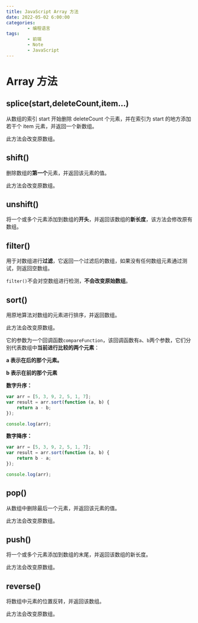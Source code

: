 ```yaml
---
title: JavaScript Array 方法
date: 2022-05-02 6:00:00
categories:
        - 编程语言
tags:
        - 前端
        - Note
        - JavaScript
---
```


# Array 方法

## splice(start,deleteCount,item...)

从数组的索引 start 开始删除 deleteCount 个元素，并在索引为 start 的地方添加若干个 item 元素，并返回一个新数组。

此方法会改变原数组。

## shift()

删除数组的**第一个**元素，并返回该元素的值。

此方法会改变原数组。

## unshift()

将一个或多个元素添加到数组的**开头**，并返回该数组的**新长度**，该方法会修改原有数组。

## filter()

用于对数组进行**过滤**，它返回一个过滤后的数组，如果没有任何数组元素通过测试，则返回空数组。

`filter()`不会对空数组进行检测，**不会改变原始数组**。

## sort()

用原地算法对数组的元素进行排序，并返回数组。

此方法会改变原数组。

它的参数为一个回调函数`compareFunction`，该回调函数有`a`、`b`两个参数，它们分别代表数组中**当前进行比较的两个元素**：

**a 表示在后的那个元素。**

**b 表示在前的那个元素**

**数字升序：**

```js
var arr = [5, 3, 9, 2, 5, 1, 7];
var result = arr.sort(function (a, b) {
	return a - b;
});

console.log(arr);
```

**数字降序：**

```js
var arr = [5, 3, 9, 2, 5, 1, 7];
var result = arr.sort(function (a, b) {
	return b - a;
});

console.log(arr);
```

## pop()

从数组中删除最后一个元素，并返回该元素的值。

此方法会改变原数组。

## push()

将一个或多个元素添加到数组的末尾，并返回该数组的新长度。

此方法会改变原数组。

## reverse()

将数组中元素的位置反转，并返回该数组。

此方法会改变原数组。
